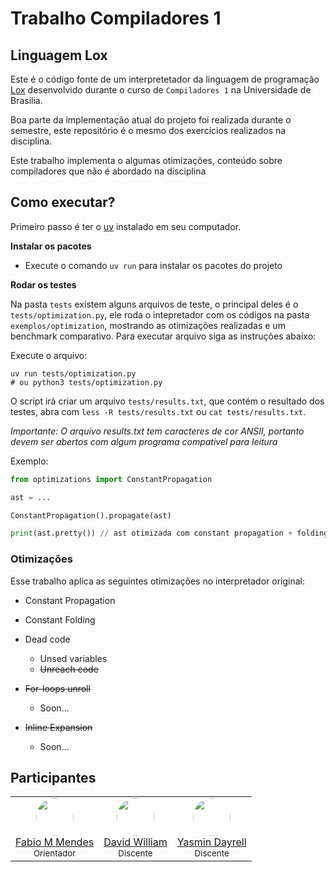 # Trabalho Compiladores 1


## Linguagem Lox

Este é o código fonte de um interpretetador da linguagem de programação [Lox](https://craftinginterpreters.com/the-lox-language.html) desenvolvido durante o curso de `Compiladores 1` na Universidade de Brasilia.


Boa parte da implementação atual do projeto foi realizada durante o semestre, este repositório é o mesmo dos exercícios realizados na disciplina.

Este trabalho implementa o algumas otimizações, conteúdo sobre compiladores que não é abordado na disciplina

## Como executar?

Primeiro passo é ter o [uv](https://docs.astral.sh/uv) instalado em seu computador.

**Instalar os pacotes**
  - Execute o comando `uv run` para instalar os pacotes do projeto

**Rodar os testes**

Na pasta `tests` existem alguns arquivos de teste, o principal deles é o `tests/optimization.py`, ele roda o intepretador com os códigos na pasta `exemplos/optimization`, mostrando as otimizações realizadas e um benchmark comparativo. Para executar arquivo siga as instruções abaixo:


Execute o arquivo:
```
uv run tests/optimization.py
# ou python3 tests/optimization.py
```

O script irá criar um arquivo `tests/results.txt`, que contém o resultado dos testes, abra com `less -R tests/results.txt` ou `cat tests/results.txt`.

*Importante: O arquivo results.txt tem caracteres de cor ANSII, portanto devem ser abertos com algum programa compativel para leitura*

Exemplo:

```py
from optimizations import ConstantPropagation

ast = ...

ConstantPropagation().propagate(ast)

print(ast.pretty()) // ast otimizada com constant propagation + folding
```

### Otimizações

Esse trabalho aplica as seguintes otimizações no interpretador original:

- Constant Propagation

- Constant Folding

- Dead code
  - Unsed variables
  - ~~Unreach code~~

- ~~For-loops unroll~~
  - Soon...
  
- ~~Inline Expansion~~
  - Soon...

## Participantes

<table align="center">
  <tr>
    <td align="center">
      <img src="https://github.com/fabiommendes.png" width="60" style="border-radius: 50%;" /><br/>
      <a href="https://github.com/fabiommendes" target="_blank">Fabio M Mendes</a><br/>
      <sub>Orientador</sub>
    </td>
    <td align="center">
      <img src="https://github.com/sluucke.png" width="60" style="border-radius: 50%;" /><br/>
      <a href="https://github.com/sluucke" target="_blank">David William</a><br/>
      <sub>Discente</sub>
    </td>
    <td align="center">
      <img src="https://github.com/yasmindayrell.png" width="60" style="border-radius: 50%;" /><br/>
      <a href="https://github.com/yasmindayrell" target="_blank">Yasmin Dayrell</a><br/>
      <sub>Discente</sub>
    </td>
  </tr>
</table>

